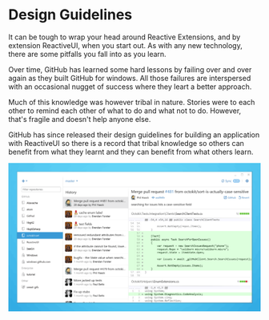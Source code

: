 # Design Guidelines

It can be tough to wrap your head around Reactive Extensions, and by extension ReactiveUI, when you start out. As with any new technology, there are some pitfalls you fall into as you learn. 

Over time, GitHub has learned some hard lessons by failing over and over again as they built GitHub for windows. All those failures are interspersed with an occasional nugget of success where they leart a better approach.

Much of this knowledge was however tribal in nature. Stories were to each other to remind each other of what to do and what not to do. However, that's fragile and doesn't help anyone else. 

GitHub has since released their design guidelines for building an application with ReactiveUI so there is a record that tribal knowledge so others can benefit from what they learnt and they can benefit from what others learn.

<img alt="GitHub for Windows" src="/images/design-guidelines/433d35cc-eb70-11e3-9d50-5dc4c1abc9a6.png">

